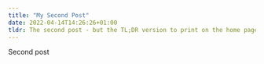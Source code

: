 ```yaml
---
title: "My Second Post"
date: 2022-04-14T14:26:26+01:00
tldr: The second post - but the TL;DR version to print on the home page.
---
```


Second post